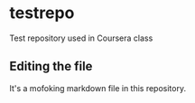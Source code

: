 # testrepo
Test repository used in Coursera class

## Editing the file

It's a mofoking markdown file in this repository.
